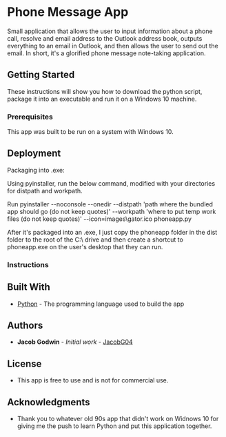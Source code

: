 # Phone Message App

Small application that allows the user to input information about a phone call, resolve and email address to the Outlook address book, outputs everything to an email in Outlook, and then allows the user to send out the email. In short, it's a glorified phone message note-taking application.

## Getting Started

These instructions will show you how to download the python script, package it into an executable and run it on a Windows 10 machine.

### Prerequisites

This app was built to be run on a system with Windows 10.

## Deployment

Packaging into .exe:

Using pyinstaller, run the below command, modified with your directories for distpath and workpath.

Run pyinstaller --noconsole --onedir --distpath 'path where the bundled app should go (do not keep quotes)' --workpath 'where to put temp work files (do not keep quotes)' --icon=images\gator.ico phoneapp.py

After it's packaged into an .exe, I just copy the phoneapp folder in the dist folder to the root of the C:\ drive and then create a shortcut to phoneapp.exe on the user's desktop that they can run.

### Instructions



## Built With

* [Python](https://www.python.org/downloads/) - The programming language used to build the app

## Authors

* **Jacob Godwin** - *Initial work* - [JacobG04](https://github.com/JacobG04)

## License

* This app is free to use and is not for commercial use.

## Acknowledgments

* Thank you to whatever old 90s app that didn't work on Widnows 10 for giving me the push to learn Python and put this application together.
